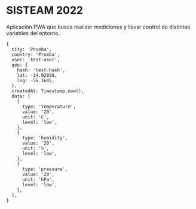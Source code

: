 # SISTEAM 2022

Aplicación PWA que busca realizar mediciones y llevar control de distintas variables del entorno.


```
{
  city: 'Prueba',
  country: 'Prueba',
  user: 'test-user',
  geo: {
    hash: 'test-hash',
    lat: -34.92898,
    lng: -56.1645,
  },
  createdAt: Timestamp.now(),
  data: [
    {
      type: 'temperature',
      value: '20',
      unit: 'C',
      level: 'low',
    },
    {
      type: 'humidity',
      value: '20',
      unit: '%',
      level: 'low',
    },
    {
      type: 'pressure',
      value: '20',
      unit: 'hPa',
      level: 'low',
    },
  ],
}
```

